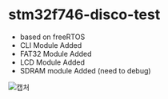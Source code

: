 # stm32f746-disco-test
- based on freeRTOS
- CLI Module Added
- FAT32 Module Added
- LCD Module Added
- SDRAM module Added (need to debug)

![캡처](https://user-images.githubusercontent.com/43401975/184530768-843b4512-25ab-4855-abce-47341d2337bd.JPG)
